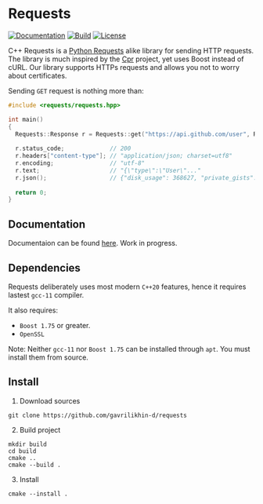 # Requests
[![Documentation](https://img.shields.io/badge/docs-online-informational?label=Docs&style=flat&link=https://gavrilikhin-d.github.io/requests/)](https://gavrilikhin-d.github.io/requests/)
[![Build](https://github.com/gavrilikhin-d/requests/actions/workflows/build.yml/badge.svg?branch=master)](https://github.com/gavrilikhin-d/requests/actions/workflows/build.yml)
[![License](https://img.shields.io/github/license/gavrilikhin-d/requests?label=License)](https://github.com/gavrilikhin-d/requests/blob/master/LICENSE)

C++ Requests is a [Python Requests](https://github.com/psf/requests) alike library for sending HTTP requests. The library is much inspired by the [Cpr](https://github.com/whoshuu/cpr) project, yet uses Boost instead of cURL. Our library supports HTTPs requests and allows you not to worry about certificates.

Sending `GET` request is nothing more than:
```c++
#include <requests/requests.hpp>

int main()
{
  Requests::Response r = Requests::get("https://api.github.com/user", Requests::Auth{"user", "pass"});
  
  r.status_code;             // 200
  r.headers["content-type"]; // "application/json; charset=utf8"
  r.encoding;                // "utf-8"
  r.text;                    // "{\"type\":\"User\"..."
  r.json();                  // {"disk_usage": 368627, "private_gists": 484, ...}
  
  return 0;
}
```

## Documentation

Documentaion can be found [here](https://gavrilikhin-d.github.io/requests/). Work in progress.

## Dependencies

Requests deliberately uses most modern `C++20` features, hence it requires lastest `gcc-11` compiler.

It also requires:
- `Boost 1.75` or greater.
- `OpenSSL`

Note: Neither  `gcc-11` nor `Boost 1.75` can be installed through `apt`. You must install them from source.

## Install

1. Download sources
```
git clone https://github.com/gavrilikhin-d/requests
```
2. Build project
```
mkdir build
cd build
cmake ..
cmake --build .
```
3. Install
```
cmake --install .
```
